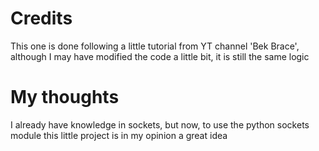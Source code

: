 # Credits
This one is done following a little tutorial from YT channel 'Bek Brace',
although I may have modified the code a little bit, it is still the same logic
# My thoughts
I already have knowledge in sockets, but now, to use the python sockets module
this little project is in my opinion a great idea